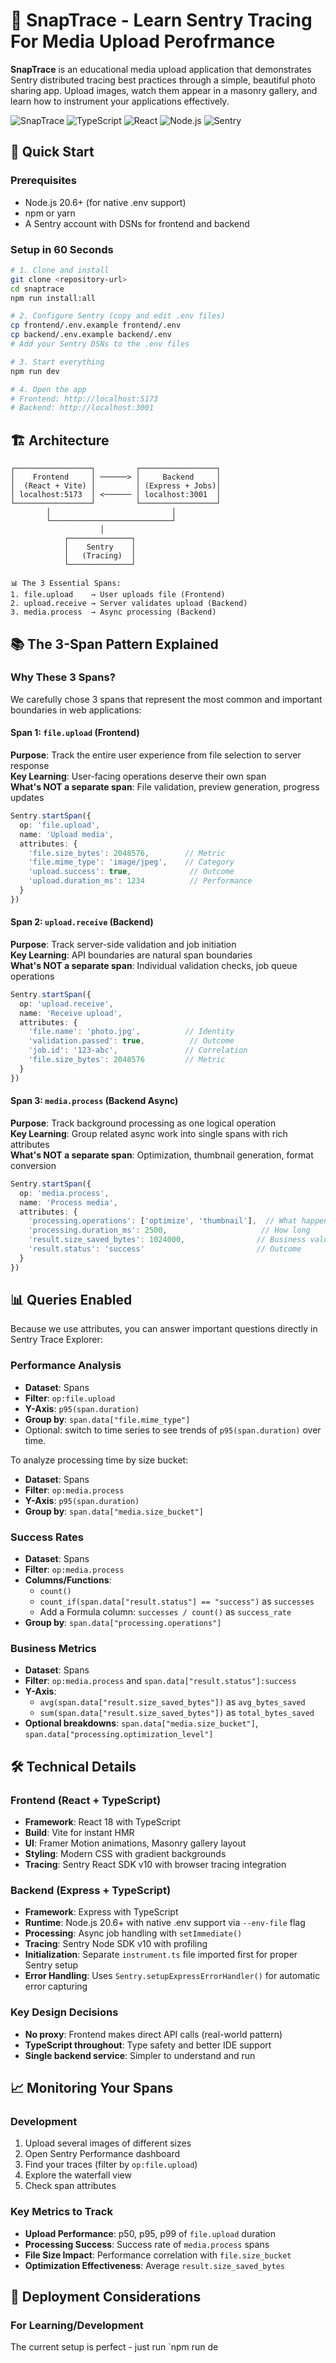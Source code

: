 # 📸 SnapTrace - Learn Sentry Tracing For Media Upload Perofrmance

**SnapTrace** is an educational media upload application that demonstrates Sentry distributed tracing best practices through a simple, beautiful photo sharing app. Upload images, watch them appear in a masonry gallery, and learn how to instrument your applications effectively.

![SnapTrace](https://img.shields.io/badge/SnapTrace-v2.0.0-667eea?style=for-the-badge&logo=camera&logoColor=white)
![TypeScript](https://img.shields.io/badge/TypeScript-007ACC?style=for-the-badge&logo=typescript&logoColor=white)
![React](https://img.shields.io/badge/React-20232A?style=for-the-badge&logo=react&logoColor=61DAFB)
![Node.js](https://img.shields.io/badge/Node.js-43853D?style=for-the-badge&logo=node.js&logoColor=white)
![Sentry](https://img.shields.io/badge/Sentry-362D59?style=for-the-badge&logo=sentry&logoColor=white)

## 🚀 Quick Start

### Prerequisites
- Node.js 20.6+ (for native .env support)
- npm or yarn
- A Sentry account with DSNs for frontend and backend

### Setup in 60 Seconds

```bash
# 1. Clone and install
git clone <repository-url>
cd snaptrace
npm run install:all

# 2. Configure Sentry (copy and edit .env files)
cp frontend/.env.example frontend/.env
cp backend/.env.example backend/.env
# Add your Sentry DSNs to the .env files

# 3. Start everything
npm run dev

# 4. Open the app
# Frontend: http://localhost:5173
# Backend: http://localhost:3001
```

## 🏗️ Architecture

```
┌─────────────────┐         ┌─────────────────┐
│    Frontend     │ ──────> │     Backend     │
│  (React + Vite) │         │ (Express + Jobs)│
│ localhost:5173  │ <────── │ localhost:3001  │
└─────────────────┘         └─────────────────┘
        │                           │
        └───────────────────────────┘
                    │
            ┌──────────────┐
            │    Sentry    │
            │   (Tracing)  │
            └──────────────┘

📊 The 3 Essential Spans:
1. file.upload    → User uploads file (Frontend)
2. upload.receive → Server validates upload (Backend)  
3. media.process  → Async processing (Backend)
```

## 📚 The 3-Span Pattern Explained

### Why These 3 Spans?

We carefully chose 3 spans that represent the most common and important boundaries in web applications:

#### Span 1: `file.upload` (Frontend)
**Purpose**: Track the entire user experience from file selection to server response  
**Key Learning**: User-facing operations deserve their own span  
**What's NOT a separate span**: File validation, preview generation, progress updates  

```typescript
Sentry.startSpan({
  op: 'file.upload',
  name: 'Upload media',
  attributes: {
    'file.size_bytes': 2048576,        // Metric
    'file.mime_type': 'image/jpeg',    // Category
    'upload.success': true,             // Outcome
    'upload.duration_ms': 1234          // Performance
  }
})
```

#### Span 2: `upload.receive` (Backend)
**Purpose**: Track server-side validation and job initiation  
**Key Learning**: API boundaries are natural span boundaries  
**What's NOT a separate span**: Individual validation checks, job queue operations  

```typescript
Sentry.startSpan({
  op: 'upload.receive',
  name: 'Receive upload',
  attributes: {
    'file.name': 'photo.jpg',          // Identity
    'validation.passed': true,          // Outcome
    'job.id': '123-abc',               // Correlation
    'file.size_bytes': 2048576         // Metric
  }
})
```

#### Span 3: `media.process` (Backend Async)
**Purpose**: Track background processing as one logical operation  
**Key Learning**: Group related async work into single spans with rich attributes  
**What's NOT a separate span**: Optimization, thumbnail generation, format conversion  

```typescript
Sentry.startSpan({
  op: 'media.process',
  name: 'Process media',
  attributes: {
    'processing.operations': ['optimize', 'thumbnail'],  // What happened
    'processing.duration_ms': 2500,                     // How long
    'result.size_saved_bytes': 1024000,                // Business value
    'result.status': 'success'                         // Outcome
  }
})
```

## 📊 Queries Enabled

Because we use attributes, you can answer important questions directly in Sentry Trace Explorer:

### Performance Analysis
- **Dataset**: Spans
- **Filter**: `op:file.upload`
- **Y-Axis**: `p95(span.duration)`
- **Group by**: `span.data["file.mime_type"]`
- Optional: switch to time series to see trends of `p95(span.duration)` over time.

To analyze processing time by size bucket:
- **Dataset**: Spans
- **Filter**: `op:media.process`
- **Y-Axis**: `p95(span.duration)`
- **Group by**: `span.data["media.size_bucket"]`

### Success Rates
- **Dataset**: Spans
- **Filter**: `op:media.process`
- **Columns/Functions**:
  - `count()`
  - `count_if(span.data["result.status"] == "success")` as `successes`
  - Add a Formula column: `successes / count()` as `success_rate`
- **Group by**: `span.data["processing.operations"]`

### Business Metrics
- **Dataset**: Spans
- **Filter**: `op:media.process` and `span.data["result.status"]:success`
- **Y-Axis**: 
  - `avg(span.data["result.size_saved_bytes"])` as `avg_bytes_saved`
  - `sum(span.data["result.size_saved_bytes"])` as `total_bytes_saved`
- **Optional breakdowns**: `span.data["media.size_bucket"]`, `span.data["processing.optimization_level"]`

## 🛠️ Technical Details

### Frontend (React + TypeScript)
- **Framework**: React 18 with TypeScript
- **Build**: Vite for instant HMR
- **UI**: Framer Motion animations, Masonry gallery layout
- **Styling**: Modern CSS with gradient backgrounds
- **Tracing**: Sentry React SDK v10 with browser tracing integration

### Backend (Express + TypeScript)
- **Framework**: Express with TypeScript
- **Runtime**: Node.js 20.6+ with native .env support via `--env-file` flag
- **Processing**: Async job handling with `setImmediate()`
- **Tracing**: Sentry Node SDK v10 with profiling
- **Initialization**: Separate `instrument.ts` file imported first for proper Sentry setup
- **Error Handling**: Uses `Sentry.setupExpressErrorHandler()` for automatic error capturing

### Key Design Decisions
- **No proxy**: Frontend makes direct API calls (real-world pattern)
- **TypeScript throughout**: Type safety and better IDE support
- **Single backend service**: Simpler to understand and run

## 📈 Monitoring Your Spans

### Development
1. Upload several images of different sizes
2. Open Sentry Performance dashboard
3. Find your traces (filter by `op:file.upload`)
4. Explore the waterfall view
5. Check span attributes

### Key Metrics to Track
- **Upload Performance**: p50, p95, p99 of `file.upload` duration
- **Processing Success**: Success rate of `media.process` spans
- **File Size Impact**: Performance correlation with `file.size_bucket`
- **Optimization Effectiveness**: Average `result.size_saved_bytes`

## 🚢 Deployment Considerations

### For Learning/Development
The current setup is perfect - just run `npm run de
